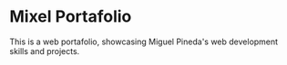 # Mixel Portafolio

This is a web portafolio, showcasing Miguel Pineda's web development skills and projects.
